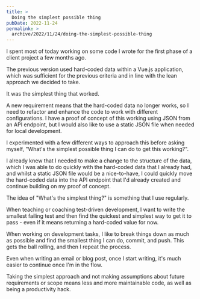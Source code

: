 ```yaml
---
title: >
  Doing the simplest possible thing
pubDate: 2022-11-24
permalink: >
  archive/2022/11/24/doing-the-simplest-possible-thing
---
```


I spent most of today working on some code I wrote for the first phase of a client project a few months ago.

The previous version used hard-coded data within a Vue.js application, which was sufficient for the previous criteria and in line with the lean approach we decided to take.

It was the simplest thing that worked.

A new requirement means that the hard-coded data no longer works, so I need to refactor and enhance the code to work with different configurations. I have a proof of concept of this working using JSON from an API endpoint, but I would also like to use a static JSON file when needed for local development.

I experimented with a few different ways to approach this before asking myself, "What's the simplest possible thing I can do to get this working?".

I already knew that I needed to make a change to the structure of the data, which I was able to do quickly with the hard-coded data that I already had, and whilst a static JSON file would be a nice-to-have, I could quickly move the hard-coded data into the API endpoint that I'd already created and continue building on my proof of concept.

The idea of "What's the simplest thing?" is something that I use regularly.

When teaching or coaching test-driven development, I want to write the smallest failing test and then find the quickest and simplest way to get it to pass - even if it means returning a hard-coded value for now.

When working on development tasks, I like to break things down as much as possible and find the smallest thing I can do, commit, and push. This gets the ball rolling, and then I repeat the process.

Even when writing an email or blog post, once I start writing, it's much easier to continue once I'm in the flow.

Taking the simplest approach and not making assumptions about future requirements or scope means less and more maintainable code, as well as being a productivity hack.
